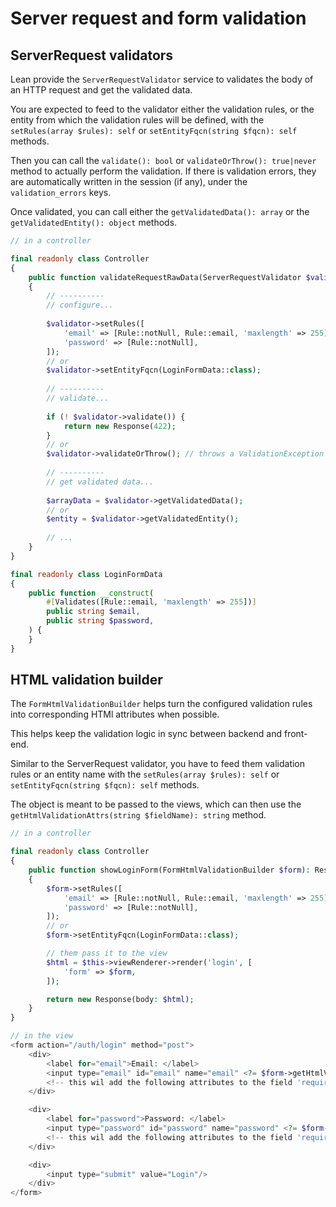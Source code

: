 # Server request and form validation

## ServerRequest validators

Lean provide the `ServerRequestValidator` service to validates the body of an HTTP request and get the validated data.

You are expected to feed to the validator either the validation rules, or the entity from which the validation rules will be defined, with the `setRules(array $rules): self` or `setEntityFqcn(string $fqcn): self` methods.

Then you can call the `validate(): bool` or `validateOrThrow(): true|never` method to actually perform the validation.
If there is validation errors, they are automatically written in the session (if any), under the `validation_errors` keys.

Once validated, you can call either the `getValidatedData(): array` or the `getValidatedEntity(): object` methods.  

```php
// in a controller

final readonly class Controller
{
    public function validateRequestRawData(ServerRequestValidator $validator): Response
    {
        // ----------
        // configure...
        
        $validator->setRules([
            'email' => [Rule::notNull, Rule::email, 'maxlength' => 255],
            'password' => [Rule::notNull],
        ]);
        // or
        $validator->setEntityFqcn(LoginFormData::class);
        
        // ----------
        // validate...
        
        if (! $validator->validate()) {
            return new Response(422);
        }
        // or
        $validator->validateOrThrow(); // throws a ValidationException if not validated
        
        // ----------
        // get validated data...
        
        $arrayData = $validator->getValidatedData();
        // or
        $entity = $validator->getValidatedEntity();
        
        // ...
    }
}

final readonly class LoginFormData
{
    public function __construct(
        #[Validates([Rule::email, 'maxlength' => 255])]
        public string $email,
        public string $password,
    ) {
    }
}
```

## HTML validation builder

The `FormHtmlValidationBuilder` helps turn the configured validation rules into corresponding HTMl attributes when possible.

This helps keep the validation logic in sync between backend and front-end.

Similar to the ServerRequest validator, you have to feed them validation rules or an entity name with the `setRules(array $rules): self` or `setEntityFqcn(string $fqcn): self` methods.

The object is meant to be passed to the views, which can then use the `getHtmlValidationAttrs(string $fieldName): string` method.

```php
// in a controller

final readonly class Controller
{
    public function showLoginForm(FormHtmlValidationBuilder $form): Response
    {
        $form->setRules([
            'email' => [Rule::notNull, Rule::email, 'maxlength' => 255],
            'password' => [Rule::notNull],
        ]);
        // or
        $form->setEntityFqcn(LoginFormData::class);

        // them pass it to the view        
        $html = $this->viewRenderer->render('login', [
            'form' => $form,
        ]);

        return new Response(body: $html);
    }
}

// in the view
<form action="/auth/login" method="post">
    <div>
        <label for="email">Email: </label>
        <input type="email" id="email" name="email" <?= $form->getHtmlValidationAttrs('email') ?>/>
        <!-- this wil add the following attributes to the field 'required maxlength="255"' --> 
    </div>

    <div>
        <label for="password">Password: </label>
        <input type="password" id="password" name="password" <?= $form->getHtmlValidationAttrs('password') ?>/>
        <!-- this wil add the following attributes to the field 'required' -->
    </div>

    <div>
        <input type="submit" value="Login"/>
    </div>
</form>
```